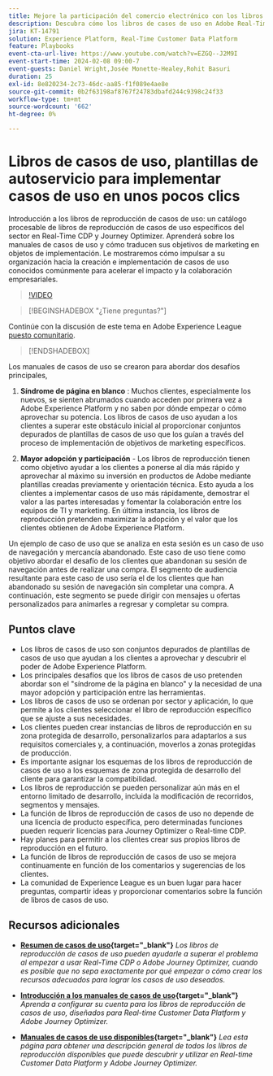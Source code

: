```yaml
---
title: Mejore la participación del comercio electrónico con los libros de reproducción de casos de uso, plantillas de autoservicio para implementar casos de uso de comercio electrónico en unos pocos clics.
description: Descubra cómo los libros de casos de uso en Adobe Real-Time CDP y Adobe Journey Optimizer se pueden implementar fácilmente y desbloquear para mejorar la participación de los clientes del comercio electrónico.
jira: KT-14791
solution: Experience Platform, Real-Time Customer Data Platform
feature: Playbooks
event-cta-url-live: https://www.youtube.com/watch?v=EZGQ--J2M9I
event-start-time: 2024-02-08 09:00-7
event-guests: Daniel Wright,Josée Monette-Healey,Rohit Basuri
duration: 25
exl-id: 8e820234-2c73-46dc-aa85-f1f089e4ae8e
source-git-commit: 0b2f63198af8767f24783dbafd244c9398c24f33
workflow-type: tm+mt
source-wordcount: '662'
ht-degree: 0%

---
```


# Libros de casos de uso, plantillas de autoservicio para implementar casos de uso en unos pocos clics

Introducción a los libros de reproducción de casos de uso: un catálogo procesable de libros de reproducción de casos de uso específicos del sector en Real-Time CDP y Journey Optimizer. Aprenderá sobre los manuales de casos de uso y cómo traducen sus objetivos de marketing en objetos de implementación. Le mostraremos cómo impulsar a su organización hacia la creación e implementación de casos de uso conocidos comúnmente para acelerar el impacto y la colaboración empresariales.

>[!VIDEO](https://video.tv.adobe.com/v/3426930/?quality=12&learn=on)

>[!BEGINSHADEBOX &quot;¿Tiene preguntas?&quot;]

Continúe con la discusión de este tema en Adobe Experience League [puesto comunitario](https://experienceleaguecommunities.adobe.com/t5/adobe-experience-platform/experience-league-live-post-session-discussion-use-case/m-p/651643#M488).

>[!ENDSHADEBOX]

Los manuales de casos de uso se crearon para abordar dos desafíos principales,

1. **Síndrome de página en blanco** : Muchos clientes, especialmente los nuevos, se sienten abrumados cuando acceden por primera vez a Adobe Experience Platform y no saben por dónde empezar o cómo aprovechar su potencia. Los libros de casos de uso ayudan a los clientes a superar este obstáculo inicial al proporcionar conjuntos depurados de plantillas de casos de uso que los guían a través del proceso de implementación de objetivos de marketing específicos.

1. **Mayor adopción y participación** - Los libros de reproducción tienen como objetivo ayudar a los clientes a ponerse al día más rápido y aprovechar al máximo su inversión en productos de Adobe mediante plantillas creadas previamente y orientación técnica.  Esto ayuda a los clientes a implementar casos de uso más rápidamente, demostrar el valor a las partes interesadas y fomentar la colaboración entre los equipos de TI y marketing.  En última instancia, los libros de reproducción pretenden maximizar la adopción y el valor que los clientes obtienen de Adobe Experience Platform.

Un ejemplo de caso de uso que se analiza en esta sesión es un caso de uso de navegación y mercancía abandonado. Este caso de uso tiene como objetivo abordar el desafío de los clientes que abandonan su sesión de navegación antes de realizar una compra. El segmento de audiencia resultante para este caso de uso sería el de los clientes que han abandonado su sesión de navegación sin completar una compra. A continuación, este segmento se puede dirigir con mensajes u ofertas personalizados para animarles a regresar y completar su compra.

## Puntos clave

* Los libros de casos de uso son conjuntos depurados de plantillas de casos de uso que ayudan a los clientes a aprovechar y descubrir el poder de Adobe Experience Platform.
* Los principales desafíos que los libros de casos de uso pretenden abordar son el &quot;síndrome de la página en blanco&quot; y la necesidad de una mayor adopción y participación entre las herramientas.
* Los libros de casos de uso se ordenan por sector y aplicación, lo que permite a los clientes seleccionar el libro de reproducción específico que se ajuste a sus necesidades.
* Los clientes pueden crear instancias de libros de reproducción en su zona protegida de desarrollo, personalizarlos para adaptarlos a sus requisitos comerciales y, a continuación, moverlos a zonas protegidas de producción.
* Es importante asignar los esquemas de los libros de reproducción de casos de uso a los esquemas de zona protegida de desarrollo del cliente para garantizar la compatibilidad.
* Los libros de reproducción se pueden personalizar aún más en el entorno limitado de desarrollo, incluida la modificación de recorridos, segmentos y mensajes.
* La función de libros de reproducción de casos de uso no depende de una licencia de producto específica, pero determinadas funciones pueden requerir licencias para Journey Optimizer o Real-time CDP.
* Hay planes para permitir a los clientes crear sus propios libros de reproducción en el futuro.
* La función de libros de reproducción de casos de uso se mejora continuamente en función de los comentarios y sugerencias de los clientes.
* La comunidad de Experience League es un buen lugar para hacer preguntas, compartir ideas y proporcionar comentarios sobre la función de libros de casos de uso.

## Recursos adicionales

* **[Resumen de casos de uso](https://experienceleague.adobe.com/docs/experience-platform/use-case-playbooks/playbooks/overview.html){target="_blank"}**
  *Los libros de reproducción de casos de uso pueden ayudarle a superar el problema al empezar a usar Real-Time CDP o Adobe Journey Optimizer, cuando es posible que no sepa exactamente por qué empezar o cómo crear los recursos adecuados para lograr los casos de uso deseados.*

* **[Introducción a los manuales de casos de uso](https://experienceleague.adobe.com/docs/experience-platform/use-case-playbooks/playbooks/get-started.html?lang=es){target="_blank"}**
  *Aprenda a configurar su cuenta para los libros de reproducción de casos de uso, diseñados para Real-time Customer Data Platform y Adobe Journey Optimizer.*

* **[Manuales de casos de uso disponibles](https://experienceleague.adobe.com/docs/experience-platform/use-case-playbooks/playbooks/playbooks-list.html?lang=es){target="_blank"}**
  *Lea esta página para obtener una descripción general de todos los libros de reproducción disponibles que puede descubrir y utilizar en Real-time Customer Data Platform y Adobe Journey Optimizer.*
